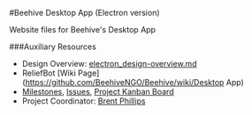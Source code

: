 #Beehive Desktop App (Electron version)

Website files for Beehive's Desktop App

###Auxiliary Resources

- Design Overview: [electron_design-overview.md](https://github.com/BeehiveNGO/Auxiliary/blob/master/design_specifications/electron_design_overview.md)
- ReliefBot [Wiki Page](https://github.com/BeehiveNGO/Beehive/wiki/Desktop App)
- [Milestones](https://github.com/BeehiveNGO/Beehive/milestones), [Issues](https://github.com/BeehiveNGO/Beehive/issues), [Project Kanban Board](https://github.com/BeehiveNGO/Beehive/projects/9)
- Project Coordinator: [Brent Phillips](http://github.com/brentophillips)
